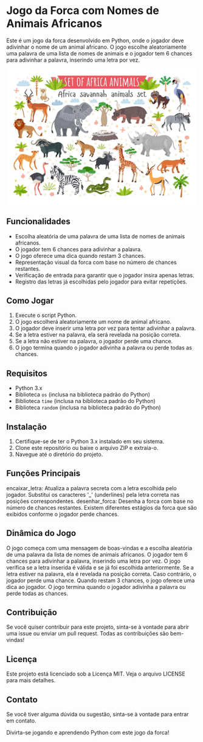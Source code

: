 # Jogo da Forca com Nomes de Animais Africanos

Este é um jogo da forca desenvolvido em Python, onde o jogador deve adivinhar o nome de um animal africano. O jogo escolhe aleatoriamente uma palavra de uma lista de nomes de animais e o jogador tem 6 chances para adivinhar a palavra, inserindo uma letra por vez.

![Animais Africanos](/img/africa-savannah-animals.jpg)

## Funcionalidades

- Escolha aleatória de uma palavra de uma lista de nomes de animais africanos.
- O jogador tem 6 chances para adivinhar a palavra.
- O jogo oferece uma dica quando restam 3 chances.
- Representação visual da forca com base no número de chances restantes.
- Verificação de entrada para garantir que o jogador insira apenas letras.
- Registro das letras já escolhidas pelo jogador para evitar repetições.

## Como Jogar

1. Execute o script Python.
2. O jogo escolherá aleatoriamente um nome de animal africano.
3. O jogador deve inserir uma letra por vez para tentar adivinhar a palavra.
4. Se a letra estiver na palavra, ela será revelada na posição correta.
5. Se a letra não estiver na palavra, o jogador perde uma chance.
6. O jogo termina quando o jogador adivinha a palavra ou perde todas as chances.

## Requisitos

- Python 3.x
- Biblioteca `os` (inclusa na biblioteca padrão do Python)
- Biblioteca `time` (inclusa na biblioteca padrão do Python)
- Biblioteca `random` (inclusa na biblioteca padrão do Python)

## Instalação

1. Certifique-se de ter o Python 3.x instalado em seu sistema.
2. Clone este repositório ou baixe o arquivo ZIP e extraia-o.
3. Navegue até o diretório do projeto.

## Funções Principais

encaixar_letra: Atualiza a palavra secreta com a letra escolhida pelo jogador. Substitui os caracteres '_' (underlines) pela letra correta nas posições correspondentes.
desenhar_forca: Desenha a forca com base no número de chances restantes. Existem diferentes estágios da forca que são exibidos conforme o jogador perde chances.

## Dinâmica do Jogo
O jogo começa com uma mensagem de boas-vindas e a escolha aleatória de uma palavra da lista de nomes de animais africanos.
O jogador tem 6 chances para adivinhar a palavra, inserindo uma letra por vez.
O jogo verifica se a letra inserida é válida e se já foi escolhida anteriormente.
Se a letra estiver na palavra, ela é revelada na posição correta. Caso contrário, o jogador perde uma chance.
Quando restam 3 chances, o jogo oferece uma dica ao jogador.
O jogo termina quando o jogador adivinha a palavra ou perde todas as chances.

## Contribuição
Se você quiser contribuir para este projeto, sinta-se à vontade para abrir uma issue ou enviar um pull request. Todas as contribuições são bem-vindas!

## Licença
Este projeto está licenciado sob a Licença MIT. Veja o arquivo LICENSE para mais detalhes.

## Contato
Se você tiver alguma dúvida ou sugestão, sinta-se à vontade para entrar em contato.

Divirta-se jogando e aprendendo Python com este jogo da forca!

